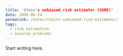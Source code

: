 ```yaml
---
title: 'Stein's unbiased risk estimator (SURE)'
date: 2099-06-24
permalink: /notes/steins-unbiased-risk-estimator/
tags:
  - risk estimation
  - inverse problems
---
```


Start writing here.
